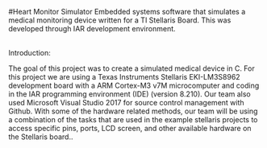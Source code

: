 #Heart Monitor Simulator
Embedded systems software that simulates a medical monitoring device written for a TI Stellaris Board. This was developed through IAR development environment. 

<br>
Introduction:

The goal of this project was to create a simulated medical device in C. For this project we are using a Texas Instruments Stellaris EKI-LM3S8962 development board with a ARM Cortex-M3 v7M microcomputer and coding in the IAR programming environment (IDE) (version 8.210). Our team also used Microsoft Visual Studio 2017 for source control management with Github. With some of the hardware related methods, our team will be using  a combination of the tasks that are used in the example stellaris projects to access specific pins, ports, LCD screen, and other available hardware on the Stellaris board.. 



